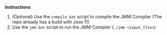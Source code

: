 **Instructions**

1. (Optional) Use the `compile.bat` script to compile the JMM Compiler (The repo already has a build with Java 11)
2. Use the `jmm.bat` script to run the JMM Compiler (`./jmm <input_file>`)